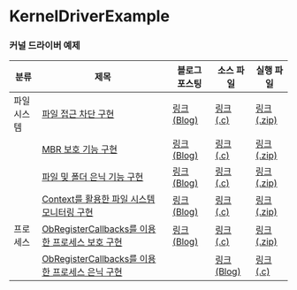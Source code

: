 # KernelDriverExample

### 커널 드라이버 예제
  
|분류|제목|블로그 포스팅|소스 파일|실행 파일|
|---|----|---|---|---|
|파일 시스템|[파일 접근 차단 구현](https://github.com/nms200299/KernelDriverExample/tree/main/FileSystem_Monitoring%26Filtering)|[링크 (Blog)](https://blog.naver.com/nms200299/223885490122)|[링크 (.c)](https://github.com/nms200299/KernelDriverExample/blob/main/FileSystem_Monitoring%26Filtering/src/FsFilter3.c)|[링크 (.zip)](https://github.com/nms200299/KernelDriverExample/blob/main/FileSystem_Monitoring%26Filtering/bin/x64.zip)|
||[MBR 보호 기능 구현](https://github.com/nms200299/KernelDriverExample/tree/main/FileSystem_MBR_Protect)|[링크 (Blog)](https://blog.naver.com/nms200299/223886726687)|[링크 (.c)](https://github.com/nms200299/KernelDriverExample/blob/main/FileSystem_MBR_Protect/src/FsFilter3.c)|[링크 (.zip)](https://github.com/nms200299/KernelDriverExample/blob/main/FileSystem_MBR_Protect/bin/x64.zip)|
||[파일 및 폴더 은닉 기능 구현](https://github.com/nms200299/KernelDriverExample/tree/main/FileSystem_FileHide)|[링크 (Blog)](https://blog.naver.com/nms200299/223890666192)|[링크 (.c)](https://github.com/nms200299/KernelDriverExample/blob/main/FileSystem_FileHide/src/FsFilter3.c)|[링크 (.zip)](https://github.com/nms200299/KernelDriverExample/blob/main/FileSystem_FileHide/bin/x64.zip)|
||[Context를 활용한 파일 시스템 모니터링 구현](https://github.com/nms200299/KernelDriverExample/tree/main/FileSystem_FileHide)|[링크 (Blog)](https://blog.naver.com/nms200299/223897507922)|[링크 (.c)](https://github.com/nms200299/KernelDriverExample/blob/main/FileSystem_Context_Monitoring/src/FsFilter3.c)|[링크 (.zip)](https://github.com/nms200299/KernelDriverExample/blob/main/FileSystem_Context_Monitoring/bin/x64.zip)|
|프로세스|[ObRegisterCallbacks를 이용한 프로세스 보호 구현](https://github.com/nms200299/KernelDriverExample/tree/main/Process_Access_Protect)|[링크 (Blog)](https://blog.naver.com/nms200299/223902880472)|[링크 (.c)](https://github.com/nms200299/KernelDriverExample/blob/main/Process_Access_Protect/src/FsFilter3.c)|[링크 (.zip)](https://github.com/nms200299/KernelDriverExample/blob/main/Process_Access_Protect/bin/x64.zip)|
||[ObRegisterCallbacks를 이용한 프로세스 은닉 구현](https://github.com/nms200299/KernelDriverExample/tree/main/Process_Hide_(DKOM))||[링크 (Blog)](https://blog.naver.com/nms200299/223905138363)|[링크 (.c)](https://github.com/nms200299/KernelDriverExample/blob/main/Process_Hide_(DKOM)/src/FsFilter3.c)|[링크 (.zip)](https://github.com/nms200299/KernelDriverExample/blob/main/Process_Hide_(DKOM)/bin/x64.zip)|
